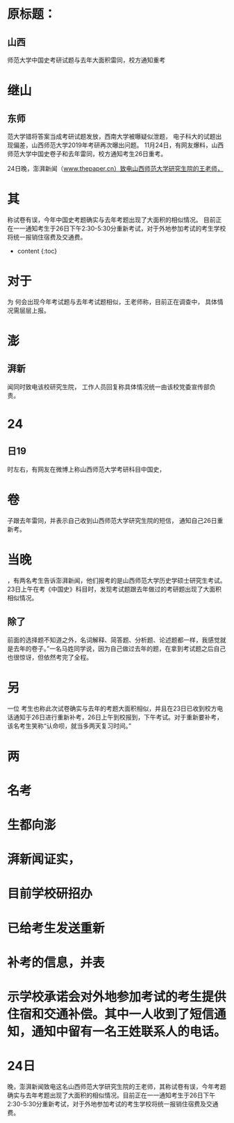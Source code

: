 # 原标题：
## 山西
师范大学中国史考研试题与去年大面积雷同，校方通知重考

# 继山
## 东师
范大学错将答案当成考研试题发放，西南大学被曝疑似泄题，
电子科大的试题出现偏差，山西师范大学2019年考研再次曝出问题。
11月24日，有网友爆料，山西师范大学中国史卷子和去年雷同，校方通知考生26日重考。



24日晚，澎湃新闻（www.thepaper.cn）致电山西师范大学研究生院的王老师，
# 其
称试卷有误，今年中国史考题确实与去年考题出现了大面积的相似情况。
目前正在一一通知考生于26日下午2:30-5:30分重新考试，对于外地参加考试的考生学校将统一报销住宿费及交通费。
* content
{:toc}
# 对于
为
何会出现今年考试题与去年考试题相似，王老师称，目前正在调查中，
具体情况需层层上报。

# 澎
## 湃新
闻同时致电该校研究生院，
工作人员回复称具体情况统一由该校党委宣传部负责。

# 24
## 日19
时左右，有网友在微博上称山西师范大学考研科目中国史，
# 卷
子跟去年雷同，并表示自己收到山西师范大学研究生院的短信，
通知自己26日重新考。

# 当晚
，有两名考生告诉澎湃新闻，他们报考的是山西师范大学历史学硕士研究生考试。
23日上午在考《中国史》科目时，发现考试题跟去年做过的考研题出现了大面积相似情况。

## 除了
前面的选择题不知道之外，名词解释、简答题、分析题、论述题都一样，我感觉就是去年的卷子。”一名马姓同学说，因为自己做过去年的题，在拿到考试题之后自己也很惊讶，但依然考完了全程。

# 另
一位
考生也称此次试卷确实与去年的考题大面积相似，并且在23日已收到校方电话通知于26日进行重新补考，26日上午到校报到，下午考试。对于重新要补考，该名考生笑称“认命呗，就当多两天复习时间。”


# 两
# 名考
# 生都向澎
# 湃新闻证实，
# 目前学校研招办
# 已给考生发送重新
# 补考的信息，并表
# 示学校承诺会对外地参加考试的考生提供住宿和交通补偿。其中一人收到了短信通知，通知中留有一名王姓联系人的电话。

# 24日
晚，澎湃新闻致电这名山西师范大学研究生院的王老师，其称试卷有误，今年考题确实与去年考题出现了大面积的相似情况。目前正在一一通知考生于26日下午2:30-5:30分重新考试，对于外地参加考试的考生学校将统一报销住宿费及交通费。